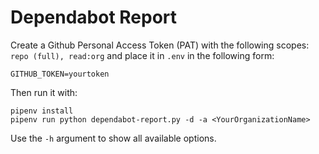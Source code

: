 # Dependabot Report

Create a Github Personal Access Token (PAT) with the following scopes: `repo (full), read:org` and place it in `.env` in the following form:

```
GITHUB_TOKEN=yourtoken
```

Then run it with:

```
pipenv install
pipenv run python dependabot-report.py -d -a <YourOrganizationName>
```

Use the `-h` argument to show all available options.

